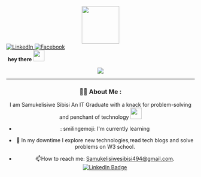 <div id="header" align="center">
<IMG SRC="https://media.giphy.com/media/Qo2dupDib32rkTY4hX/giphy.gif" width="100"/>
</div>

<div id="badges">
<a href="https://www.linkedin.com/in/samukelisiwe-sibisi-5425bb22a">
<IMG SRC="https://img.shields.io/badge/LinkedIn-blue?style=for-the-badge&logo=LinkedIn&logo color=white" alt=LinkedIn Badge"/>
</a>
<a href="your-Facebook-URL">
<IMG SRC="https://img.shields.io/badge/Facebook-blue?style=for-the-badge&logo=Facebook&logo color=white" alt=Facebook Badge"/>
</a>

<div id="badge">
<IMG SRC="https://komarev.com/ghpvc/? username=Samukelisiwesibisi494@gmail.com&style=flat-square&color=blue" alt=""/>

<body><b>
    hey there
<IMG SRC="https://media.giphy.com/media/hvRJCLFzcasrR4ia7z/giphy.gif" width="30px"/>

</b></body>


<div align="center">
  <IMG SRC="https://media.giphy.com/media/dWesBcTLavkZuG35MI/giphy.gif"
</div>


---

### :woman_technologist: About Me :

I am Samukelisiwe Sibisi An IT Graduate with a knack for problem-solving and penchant of technology <img SRC="https://media.giphy.com/media/WU1p1cMpoCEmTGBtBW/giphy.gif" width="30"> 


- : smilingemoji: I'm currently learning 

- :seedling: In my downtime I explore new technologies,read tech blogs and solve problems on W3 school.

- :mailbox:How to reach me: Samukelisiwesibisi494@gmail.com.
[![LinkedIn Badge](https://IMG.shields.io/badge/-LinkedIn-blue?style=flat&logo=LinkedIn&logoColor=white)](https://www.linkedin.com/in/samukelisiwe-sibisi-5425bb22a)